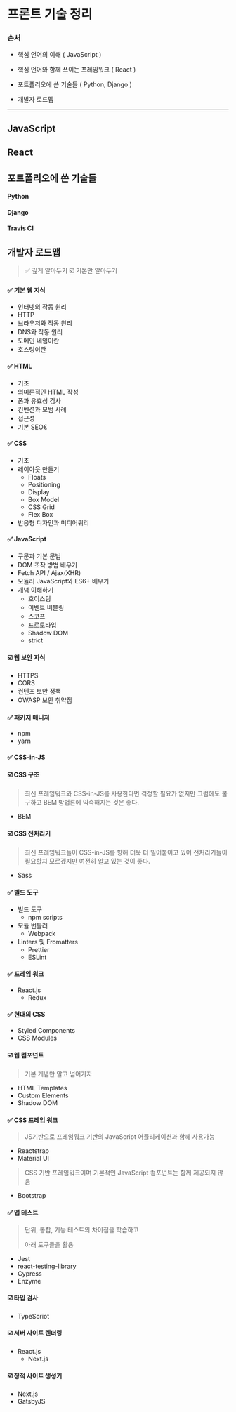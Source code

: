 # 프론트 기술 정리

### 순서

- 핵심 언어의 이해 ( JavaScript )
- 핵심 언어와 함께 쓰이는 프레임워크 ( React )
- 포트폴리오에 쓴 기술들 ( Python, Django )

- 개발자 로드맵

<hr/>

## JavaScript



## React



## 포트폴리오에 쓴 기술들

#### Python

#### Django

#### Travis  CI



## 개발자 로드맵

> :white_check_mark: 깊게 알아두기 :ballot_box_with_check: 기본만 알아두기

#### :white_check_mark: 기본 웹 지식

- 인터넷의 작동 원리
- HTTP
- 브라우저와 작동 원리
- DNS와 작동 원리
- 도메인 네임이란
- 호스팅이란

#### :white_check_mark: HTML

- 기초
- 의미론적인 HTML 작성
- 폼과 유효성 검사
- 컨벤션과 모범 사례
- 접근성
- 기본 SEO€

#### :white_check_mark: ​CSS

- 기초
- 레이아웃 만들기
  - Floats
  - Positioning
  - Display
  - Box Model
  - CSS Grid
  - Flex Box
- 반응형 디자인과 미디어쿼리

#### :white_check_mark: ​JavaScript

- 구문과 기본 문법
- DOM 조작 방법 배우기
- Fetch API / Ajax(XHR)
- 모듈러 JavaScript와 ES6+ 배우기
- 개념 이해하기
  - 호이스팅
  - 이벤트 버블링
  - 스코프
  - 프로토타입
  - Shadow DOM
  - strict

#### :ballot_box_with_check: 웹 보안 지식

- HTTPS
- CORS
- 컨텐츠 보안 정책
- OWASP 보안 취약점

#### :white_check_mark: ​패키지 매니저

- npm
- yarn

#### :white_check_mark: ​CSS-in-JS

#### :ballot_box_with_check: CSS 구조

> 최신 프레임워크와 CSS-in-JS를 사용한다면 걱정할 필요가 없지만 그럼에도 불구하고 BEM 방법론에 익숙해지는 것은 좋다.

- BEM

#### :ballot_box_with_check: CSS 전처리기

> 최신 프레임워크들이 CSS-in-JS를 향해 더욱 더 밀어붙이고 있어 전처리기들이 필요할지 모르겠지만 여전히 알고 있는 것이 좋다.

- Sass

#### :white_check_mark: ​빌드 도구

- 빌드 도구
  - npm scripts
- 모듈 번들러
  - Webpack
- Linters 및 Fromatters
  - Prettier
  - ESLint

#### :white_check_mark: ​프레임 워크

- React.js
  - Redux

#### :white_check_mark: ​현대의 CSS

- Styled Components
- CSS Modules

#### :ballot_box_with_check: 웹 컴포넌트

> 기본 개념만 알고 넘어가자

- HTML Templates
- Custom Elements
- Shadow DOM 

#### :white_check_mark: ​CSS 프레임 워크

> JS기반으로 프레임워크 기반의 JavaScript 어플리케이션과 함께 사용가능

- Reactstrap
- Material UI

> CSS 기반 프레임워크이며 기본적인 JavaScript 컴포넌트는 함께 제공되지 않음

- Bootstrap

#### :white_check_mark: ​앱 테스트

> 단위, 통합, 기능 테스트의 차이점을 학습하고
>
> 아래 도구들을 활용

- Jest
- react-testing-library
- Cypress
- Enzyme

#### :ballot_box_with_check: 타입 검사

- TypeScriot

#### :ballot_box_with_check: 서버 사이트 렌더링

- React.js
  - Next.js

#### :ballot_box_with_check: 정적 사이트 생성기

- Next.js
- GatsbyJS